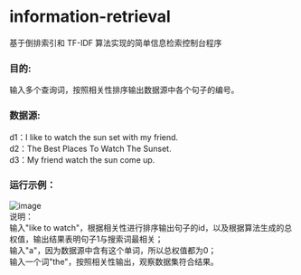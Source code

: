 # information-retrieval
基于倒排索引和 TF-IDF 算法实现的简单信息检索控制台程序

### 目的:
输入多个查询词，按照相关性排序输出数据源中各个句子的编号。

### 数据源:
d1：I like to watch the sun set with my friend.<br/>
d2：The Best Places To Watch The Sunset.<br/>
d3：My friend watch the sun come up.

### 运行示例：
![image](https://user-images.githubusercontent.com/54838327/145751527-8720c3c6-2769-4fc5-b559-a1f8b5d2ee44.png)
<br/>
说明：<br/>
输入"like to watch"，根据相关性进行排序输出句子的id，以及根据算法生成的总权值，输出结果表明句子1与搜索词最相关；<br/>
输入"a"，因为数据源中含有这个单词，所以总权值都为0；<br/>
输入一个词"the"，按照相关性输出，观察数据集符合结果。
